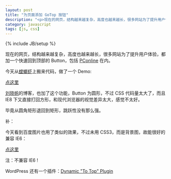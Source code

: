```yaml
---
layout: post
title: "为页面添加 GoTop 按钮"
description: "<p>现在的网页，结构越来越复杂，高度也越来越长，很多网站为了提升用户体验，都加一个快速回到顶部的 Button，包括 <a href='http://www.pconline.com.cn/'>PConline</a> 在内。</p><p>今天从<a href='http://www.tanglangxia.com/archives/2647.html'>螳螂虾</a>上搬来代码，做了一个 Demo:</p><p><a href='/demo/dtop/index.html'>点这里</a></p>"
category: javascript
tags: [js, css]
---
```

{% include JB/setup %}

现在的网页，结构越来越复杂，高度也越来越长，很多网站为了提升用户体验，都加一个快速回到顶部的 Button，包括 [PConline](http://www.pconline.com.cn/) 在内。

今天从[螳螂虾](http://www.tanglangxia.com/archives/2647.html)上搬来代码，做了一个 Demo:

[点这里](/demo/dtop/index.htm)

[刘晓帆](http://liuxiaofan.com/?p=1327)的博客，也加了这个功能，Button 为圆形，不过 CSS 代码量太大了，而且 IE8 下又直接打回方形，和现代浏览器的视觉差异太大，感觉不太好。

毕竟从圆角矩形退回到矩形，跳跃性没有那么强。

补：

今天看到百度图片也用了类似的效果，不过未用 CSS3，而是背景图，故能很好的兼容 IE6：

[点这里](/demo/dtop/index.html)

注：不兼容 IE6 !

WordPress 还有一个插件：[Dynamic "To Top" Plugin](http://wordpress.org/extend/plugins/dynamic-to-top/)
